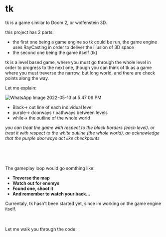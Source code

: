 # tk

tk is a game similar to Doom 2, or wolfenstein 3D.

this project has 2 parts:
- the first one being a game engine so tk could be run, the game engine uses RayCasting in order to deliver the illusion of 3D space
- the second one being the game itself (tk)

tk is a level based game, where you must go through the whole level in order to progress to the next one, though you can think of tk as a game where you must treverse the narrow, but long world, and there are check points along the way.

Let me explain:

![WhatsApp Image 2022-05-13 at 5 47 09 PM](https://user-images.githubusercontent.com/61828051/168308994-da705561-5378-4f80-9a15-308c7183bf04.jpeg)

* Black-> out line of each individual level 
* purple-> doorways / pathways between levels
* while-> the outline of the whole world

*you can treat the game with respect to the black borders (each level).*
*or treat it with respect to the white outline (the whole world), an acknowledge that the purple doorways act like checkpoints*


</br>
</br>
</br>

The gameplay loop would go somthing like:

- **Treverse the map**
- **Watch out for enemys**
- **Found one, shoot it**
- **And remember to watch your back...**


Currentaly, tk hasn't been started yet, since im working on the game engine itself.

</br>
</br>
Let me walk you through the code:


			
				
